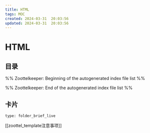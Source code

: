 ```yaml
---
title: HTML
tags: MOC
created: 2024-03-31  20:03:56
updated: 2024-03-31  20:03:56
---
```

# HTML

## 目录



%% Zoottelkeeper: Beginning of the autogenerated index file list  %%

%% Zoottelkeeper: End of the autogenerated index file list  %%












## 卡片

```ccard
type: folder_brief_live
```




















[[zoottel_template注意事项]]